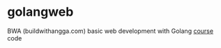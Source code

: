 # golangweb
BWA (buildwithangga.com) basic web development with Golang [course](https://class.buildwithangga.com/welcome_course/website-development-dengan-golang) code
